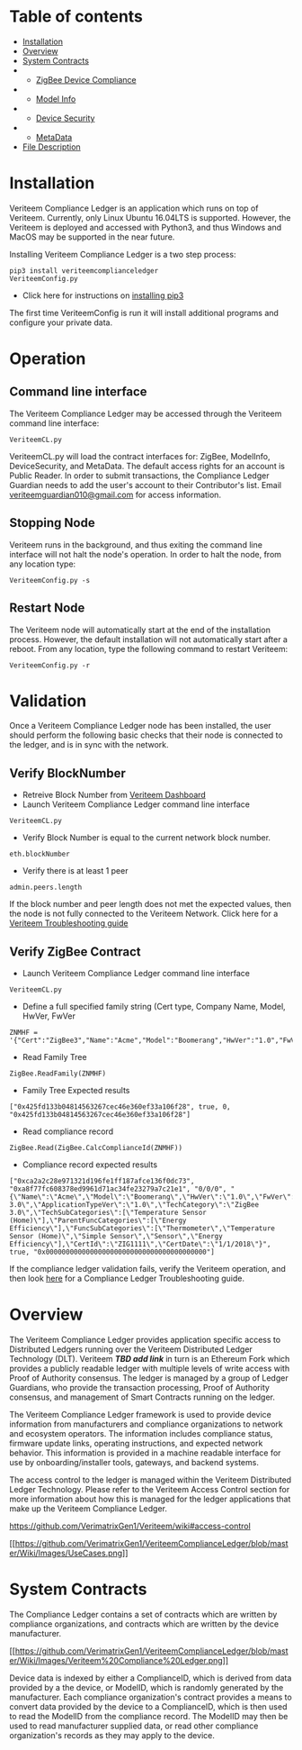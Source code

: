 Table of contents
=================

<!--ts-->
   * [Installation](https://github.com/VerimatrixGen1/VeriteemComplianceLedger/wiki#installation)
   * [Overview](https://github.com/VerimatrixGen1/VeriteemComplianceLedger/wiki#overview)
   * [System Contracts](https://github.com/VerimatrixGen1/VeriteemComplianceLedger/wiki#system-contracts)
   * * [ZigBee Device Compliance](https://github.com/VerimatrixGen1/VeriteemComplianceLedger/wiki/ZigBee-Device-Compliance)
   * * [Model Info](https://github.com/VerimatrixGen1/VeriteemComplianceLedger/wiki/Model-Info)
   * * [Device Security](https://github.com/VerimatrixGen1/VeriteemComplianceLedger/wiki/Device-Security)
   * * [MetaData](https://github.com/VerimatrixGen1/VeriteemComplianceLedger/wiki/MetaData)
   * [File Description](https://github.com/VerimatrixGen1/VeriteemComplianceLedger/wiki/File-Description)
  <!--te-->

# Installation
Veriteem Compliance Ledger is an application which runs on top of Veriteem.  Currently, only Linux Ubuntu 16.04LTS is supported.  However, the Veriteem is deployed and accessed with Python3, and thus Windows and MacOS may be supported in the near future.

Installing Veriteem Compliance Ledger is a two step process:
```
pip3 install veriteemcomplianceledger
VeriteemConfig.py
```
* Click here for instructions on [installing pip3](https://github.com/VerimatrixGen1/Veriteem/wiki/Detailed-Installation-and-Troubleshooting#installing-pip3)

The first time VeriteemConfig is run it will install additional programs and configure your private data.

# Operation
## Command line interface
The Veriteem Compliance Ledger may be accessed through the Veriteem command line interface:
```
VeriteemCL.py
```

VeriteemCL.py will load the contract interfaces for: ZigBee, ModelInfo, DeviceSecurity, and MetaData.  The default access rights for an account is Public Reader.  In order to submit transactions, the Compliance Ledger Guardian needs to add the user's account to their Contributor's list.  Email veriteemguardian010@gmail.com for access information.

## Stopping Node
Veriteem runs in the background, and thus exiting the command line interface will not halt the node's operation.  In order to halt the node, from any location type:
```
VeriteemConfig.py -s
```

## Restart Node
The Veriteem node will automatically start at the end of the installation process.  However, the default installation will not automatically start after a reboot.  From any location, type the following command to restart Veriteem:
```
VeriteemConfig.py -r
```

# Validation
Once a Veriteem Compliance Ledger node has been installed, the user should perform the following basic checks that their node is connected to the ledger, and is in sync with the network.

## Verify BlockNumber
* Retreive Block Number from [Veriteem Dashboard](http://www.veriteem.complianceblockchain.org/Veriteem/Dashboard)
* Launch Veriteem Compliance Ledger command line interface
```
VeriteemCL.py
```
* Verify Block Number is equal to the current network block number.
```
eth.blockNumber
```
* Verify there is at least 1 peer
```
admin.peers.length
```

If the block number and peer length does not met the expected values, then the node is not fully connected to the Veriteem Network.  Click here for a [Veriteem Troubleshooting guide](https://github.com/VerimatrixGen1/Veriteem/wiki/Detailed-Installation-and-Troubleshooting)

## Verify ZigBee Contract
* Launch Veriteem Compliance Ledger command line interface
```
VeriteemCL.py
```
* Define a full specified family string (Cert type, Company Name, Model, HwVer, FwVer
```
ZNMHF = '{"Cert":"ZigBee3","Name":"Acme","Model":"Boomerang","HwVer":"1.0","FwVer":"1.0"}'
```
* Read Family Tree
```
ZigBee.ReadFamily(ZNMHF)
```
* Family Tree Expected results
```
["0x425fd133b04814563267cec46e360ef33a106f28", true, 0, "0x425fd133b04814563267cec46e360ef33a106f28"]
```
* Read compliance record
```
ZigBee.Read(ZigBee.CalcComplianceId(ZNMHF))
```
* Compliance record expected results
```
["0xca2a2c28e971321d196fe1ff187afce136f0dc73", "0xa8f77fc608378ed9961d71ac34fe23279a7c21e1", "0/0/0", "{\"Name\":\"Acme\",\"Model\":\"Boomerang\",\"HwVer\":\"1.0\",\"FwVer\":\"1.0\",\"Sku\":\"1111\",\"ApplicationType\":\"ZigBee 3.0\",\"ApplicationTypeVer\":\"1.0\",\"TechCategory\":\"ZigBee 3.0\",\"TechSubCategories\":[\"Temperature Sensor (Home)\"],\"ParentFuncCategories\":[\"Energy Efficiency\"],\"FuncSubCategories\":[\"Thermometer\",\"Temperature Sensor (Home)\",\"Simple Sensor\",\"Sensor\",\"Energy Efficiency\"],\"CertId\":\"ZIG1111\",\"CertDate\":\"1/1/2018\"}", true, "0x0000000000000000000000000000000000000000"]
```

If the compliance ledger validation fails, verify the Veriteem operation, and then look [here](https://github.com/VerimatrixGen1/VeriteemComplianceLedger/wiki/Detailed-Installation-and-Troubleshooting) for a Compliance Ledger Troubleshooting guide.

# Overview
The Veriteem Compliance Ledger provides application specific access to Distributed Ledgers running over the Veriteem Distributed Ledger Technology (DLT).  Veriteem  ***TBD add link*** in turn is an Ethereum Fork which provides a publicly readable ledger with multiple levels of write access with Proof of Authority consensus.  The ledger is managed by a group of Ledger Guardians, who provide the transaction processing, Proof of Authority consensus, and management of Smart Contracts running on the ledger.

The Veriteem Compliance Ledger framework is used to provide device information from manufacturers and compliance organizations to network and ecosystem operators.  The information includes compliance status, firmware update links, operating instructions, and expected network behavior.  This information is provided in a machine readable interface for use by onboarding/installer tools, gateways, and backend systems.

The access control to the ledger is managed within the Veriteem Distributed Ledger Technology.  Please refer to the Veriteem Access Control section for more information about how this is managed for the ledger applications that make up the Veriteem Compliance Ledger.

https://github.com/VerimatrixGen1/Veriteem/wiki#access-control

[[https://github.com/VerimatrixGen1/VeriteemComplianceLedger/blob/master/Wiki/Images/UseCases.png]]

# System Contracts
The Compliance Ledger contains a set of contracts which are written by compliance organizations, and contracts which are written by the device manufacturer.

[[https://github.com/VerimatrixGen1/VeriteemComplianceLedger/blob/master/Wiki/Images/Veriteem%20Compliance%20Ledger.png]]

Device data is indexed by either a ComplianceID, which is derived from data provided by a the device, or ModelID, which is randomly generated by the manufacturer.  Each compliance organization's contract provides a means to convert data provided by the device to a ComplianceID, which is then used to read the ModelID from the compliance record.  The ModelID may then be used to read manufacturer supplied data, or read other compliance organization's records as they may apply to the device.


